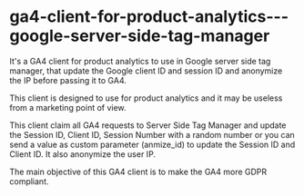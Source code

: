 # ga4-client-for-product-analytics---google-server-side-tag-manager
It's a GA4 client for product analytics to use in Google server side tag manager, that update the Google client ID and session ID and anonymize the IP before passing it to GA4. 

This client is designed to use for product analytics and it may be useless from a marketing point of view. 

This client claim all GA4 requests to Server Side Tag Manager and update the Session ID, Client ID, Session Number with a random number or you can send a value as custom parameter (anmize_id)  to update the Session ID and Client ID. It also anonymize the user IP.

The main objective of this GA4 client is to make the GA4 more GDPR compliant. 
